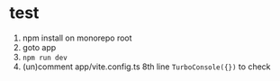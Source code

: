 # test

1. npm install on monorepo root
2. goto app
3. `npm run dev`
4. (un)comment app/vite.config.ts 8th line `TurboConsole({})` to check
